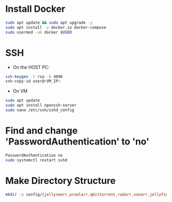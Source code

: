 # Install Docker

```sh
sudo apt update && sudo apt upgrade -y
sudo apt install -y docker.io docker-compose
sudo usermod -aG docker $USER
```

# SSH

- On the HOST PC:

```sh
ssh-keygen -t rsa -b 4096
ssh-copy-id user@<VM_IP>
```

- On VM

```sh
sudo apt update
sudo apt install openssh-server
sudo nano /etc/ssh/sshd_config
```

# Find and change 'PasswordAuthentication' to 'no'

```sh
PasswordAuthentication no
sudo systemctl restart sshd
```

# Make Directory Structure

```sh
mkdir -p config/{jellyseerr,prowlarr,qbittorrent,radarr,sonarr,jellyfin} data/downloads/{complete,incomplete} data/media/{movies,tv} && touch docker-compose.yml
```
